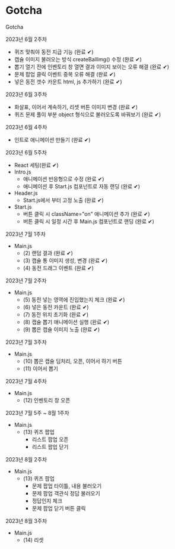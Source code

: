 # Gotcha
Gotcha

2023년 6월 2주차
- 퀴즈 맞춰야 동전 지급 기능 (완료 ✔︎)
- 캡슐 이미지 불러오는 방식 createBallImg() 수정 (완료 ✔︎)
- 뽑기 열기 전에 인벤토리 창 열면 결과 이미지 보이는 오류 해결 (완료 ✔︎)
- 문제 팝업 클릭 이벤트 중복 오류 해결 (완료 ✔︎)
- 넣은 동전 갯수 카운트 html, js 추가하기 (완료 ✔︎)

2023년 6월 3주차
- 화살표, 이어서 계속하기, 리셋 버튼 이미지 변경 (완료 ✔︎)
- 퀴즈 문제 풀이 부분 object 형식으로 불러오도록 바꿔보기 (완료 ✔︎)

2023년 6월 4주차
- 인트로 애니메이션 만들기 (완료 ✔︎)

2023년 6월 5주차
- React 세팅(완료 ✔︎)
- Intro.js
    - 애니메이션 반응형으로 수정 (완료 ✔︎)
    - 애니메이션 후 Start.js 컴포넌트로 자동 랜딩 (완료 ✔︎)
- Header.js
    - Start.js에서 부터 고정 노출 (완료 ✔︎)
- Start.js
    - 버튼 클릭 시 className="on" 애니메이션 추가 (완료 ✔︎)
    - 버튼 클릭 시 일정 시간 후 Main.js 컴포넌트로 랜딩 (완료 ✔︎)

2023년 7월 1주차
- Main.js
    - (2) 랜덤 결과 (완료 ✔︎)
    - (3) 캡슐 통 이미지 생성, 변경 (완료 ✔︎)
    - (4) 동전 드래그 이벤트 (완료 ✔︎)

2023년 7월 2주차
- Main.js
    - (5) 동전 넣는 영역에 진입했는지 체크 (완료 ✔︎)
    - (6) 넣은 동전 카운트 (완료 ✔︎)
    - (7) 동전 위치 초기화 (완료 ✔︎)
    - (8) 캡슐 뽑기 애니메이션 실행 (완료 ✔︎)
    - (9) 뽑은 캡슐 이미지 노출 (완료 ✔︎)

2023년 7월 3주차
- Main.js
    - (10) 뽑은 캡슐 딤처리, 오픈, 이어서 하기 버튼
    - (11) 이어서 뽑기

2023년 7월 4주차
- Main.js
    - (12) 인벤토리 창 오픈

2023년 7월 5주 ~ 8월 1주차
- Main.js
    - (13) 퀴즈 팝업
        - 리스트 팝업 오픈
        - 리스트 팝업 닫기

2023년 8월 2주차
- Main.js
    - (13) 퀴즈 팝업
        - 문제 팝업 타이틀, 내용 불러오기
        - 문제 팝업 객관식 정답 불러오기
        - 정답인지 체크
        - 문제 팝업 닫기 버튼 클릭

2023년 8월 3주차
- Main.js
    - (14) 리셋